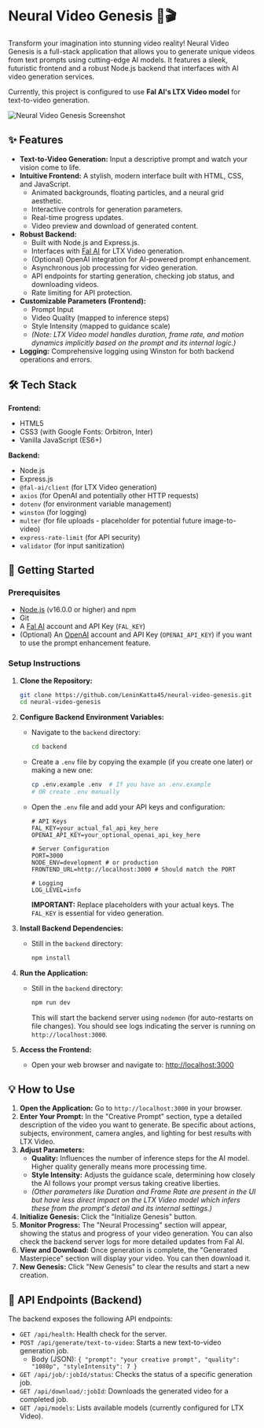 # Neural Video Genesis 🌌🎬

Transform your imagination into stunning video reality! Neural Video Genesis is a full-stack application that allows you to generate unique videos from text prompts using cutting-edge AI models. It features a sleek, futuristic frontend and a robust Node.js backend that interfaces with AI video generation services.

Currently, this project is configured to use **Fal AI's LTX Video model** for text-to-video generation.

![Neural Video Genesis Screenshot](https://i.ibb.co/BDKcBdY/Neural-Video-Genesis.jpg)

## ✨ Features

*   **Text-to-Video Generation:** Input a descriptive prompt and watch your vision come to life.
*   **Intuitive Frontend:** A stylish, modern interface built with HTML, CSS, and JavaScript.
    *   Animated backgrounds, floating particles, and a neural grid aesthetic.
    *   Interactive controls for generation parameters.
    *   Real-time progress updates.
    *   Video preview and download of generated content.
*   **Robust Backend:**
    *   Built with Node.js and Express.js.
    *   Interfaces with [Fal AI](https://fal.ai/) for LTX Video generation.
    *   (Optional) OpenAI integration for AI-powered prompt enhancement.
    *   Asynchronous job processing for video generation.
    *   API endpoints for starting generation, checking job status, and downloading videos.
    *   Rate limiting for API protection.
*   **Customizable Parameters (Frontend):**
    *   Prompt Input
    *   Video Quality (mapped to inference steps)
    *   Style Intensity (mapped to guidance scale)
    *   *(Note: LTX Video model handles duration, frame rate, and motion dynamics implicitly based on the prompt and its internal logic.)*
*   **Logging:** Comprehensive logging using Winston for both backend operations and errors.

## 🛠️ Tech Stack

**Frontend:**
*   HTML5
*   CSS3 (with Google Fonts: Orbitron, Inter)
*   Vanilla JavaScript (ES6+)

**Backend:**
*   Node.js
*   Express.js
*   `@fal-ai/client` (for LTX Video generation)
*   `axios` (for OpenAI and potentially other HTTP requests)
*   `dotenv` (for environment variable management)
*   `winston` (for logging)
*   `multer` (for file uploads - placeholder for potential future image-to-video)
*   `express-rate-limit` (for API security)
*   `validator` (for input sanitization)

## 🚀 Getting Started

### Prerequisites

*   [Node.js](https://nodejs.org/) (v16.0.0 or higher) and npm
*   Git
*   A [Fal AI](https://fal.ai/) account and API Key (`FAL_KEY`)
*   (Optional) An [OpenAI](https://openai.com/product) account and API Key (`OPENAI_API_KEY`) if you want to use the prompt enhancement feature.

### Setup Instructions

1.  **Clone the Repository:**
    ```bash
    git clone https://github.com/LeninKatta45/neural-video-genesis.git
    cd neural-video-genesis
    ```
   

2.  **Configure Backend Environment Variables:**
    *   Navigate to the `backend` directory:
        ```bash
        cd backend
        ```
    *   Create a `.env` file by copying the example (if you create one later) or making a new one:
        ```bash
        cp .env.example .env  # If you have an .env.example
        # OR create .env manually
        ```
    *   Open the `.env` file and add your API keys and configuration:
        ```env
        # API Keys
        FAL_KEY=your_actual_fal_api_key_here
        OPENAI_API_KEY=your_optional_openai_api_key_here

        # Server Configuration
        PORT=3000
        NODE_ENV=development # or production
        FRONTEND_URL=http://localhost:3000 # Should match the PORT

        # Logging
        LOG_LEVEL=info
        ```
        **IMPORTANT:** Replace placeholders with your actual keys. The `FAL_KEY` is essential for video generation.

3.  **Install Backend Dependencies:**
    *   Still in the `backend` directory:
        ```bash
        npm install
        ```

4.  **Run the Application:**
    *   Still in the `backend` directory:
        ```bash
        npm run dev
        ```
        This will start the backend server using `nodemon` (for auto-restarts on file changes). You should see logs indicating the server is running on `http://localhost:3000`.

5.  **Access the Frontend:**
    *   Open your web browser and navigate to:
        [http://localhost:3000](http://localhost:3000)

## 💡 How to Use

1.  **Open the Application:** Go to `http://localhost:3000` in your browser.
2.  **Enter Your Prompt:** In the "Creative Prompt" section, type a detailed description of the video you want to generate. Be specific about actions, subjects, environment, camera angles, and lighting for best results with LTX Video.
3.  **Adjust Parameters:**
    *   **Quality:** Influences the number of inference steps for the AI model. Higher quality generally means more processing time.
    *   **Style Intensity:** Adjusts the guidance scale, determining how closely the AI follows your prompt versus taking creative liberties.
    *   *(Other parameters like Duration and Frame Rate are present in the UI but have less direct impact on the LTX Video model which infers these from the prompt's detail and its internal settings.)*
4.  **Initialize Genesis:** Click the "Initialize Genesis" button.
5.  **Monitor Progress:** The "Neural Processing" section will appear, showing the status and progress of your video generation. You can also check the backend server logs for more detailed updates from Fal AI.
6.  **View and Download:** Once generation is complete, the "Generated Masterpiece" section will display your video. You can then download it.
7.  **New Genesis:** Click "New Genesis" to clear the results and start a new creation.

## 📝 API Endpoints (Backend)

The backend exposes the following API endpoints:

*   `GET /api/health`: Health check for the server.
*   `POST /api/generate/text-to-video`: Starts a new text-to-video generation job.
    *   Body (JSON): `{ "prompt": "your creative prompt", "quality": "1080p", "styleIntensity": 7 }`
*   `GET /api/job/:jobId/status`: Checks the status of a specific generation job.
*   `GET /api/download/:jobId`: Downloads the generated video for a completed job.
*   `GET /api/models`: Lists available models (currently configured for LTX Video).
